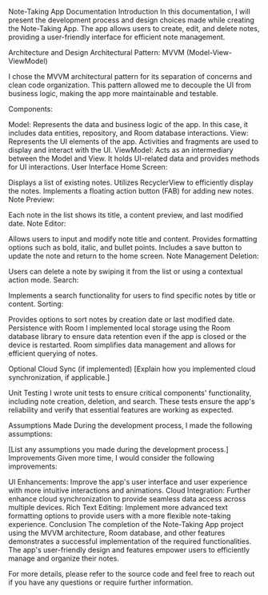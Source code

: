 Note-Taking App Documentation
Introduction
In this documentation, I will present the development process and design choices made while creating the Note-Taking App. The app allows users to create, edit, and delete notes, providing a user-friendly interface for efficient note management.

Architecture and Design
Architectural Pattern: MVVM (Model-View-ViewModel)

I chose the MVVM architectural pattern for its separation of concerns and clean code organization. This pattern allowed me to decouple the UI from business logic, making the app more maintainable and testable.

Components:

Model: Represents the data and business logic of the app. In this case, it includes data entities, repository, and Room database interactions.
View: Represents the UI elements of the app. Activities and fragments are used to display and interact with the UI.
ViewModel: Acts as an intermediary between the Model and View. It holds UI-related data and provides methods for UI interactions.
User Interface
Home Screen:

Displays a list of existing notes.
Utilizes RecyclerView to efficiently display the notes.
Implements a floating action button (FAB) for adding new notes.
Note Preview:

Each note in the list shows its title, a content preview, and last modified date.
Note Editor:

Allows users to input and modify note title and content.
Provides formatting options such as bold, italic, and bullet points.
Includes a save button to update the note and return to the home screen.
Note Management
Deletion:

Users can delete a note by swiping it from the list or using a contextual action mode.
Search:

Implements a search functionality for users to find specific notes by title or content.
Sorting:

Provides options to sort notes by creation date or last modified date.
Persistence with Room
I implemented local storage using the Room database library to ensure data retention even if the app is closed or the device is restarted. Room simplifies data management and allows for efficient querying of notes.

Optional Cloud Sync (if implemented)
[Explain how you implemented cloud synchronization, if applicable.]

Unit Testing
I wrote unit tests to ensure critical components' functionality, including note creation, deletion, and search. These tests ensure the app's reliability and verify that essential features are working as expected.

Assumptions Made
During the development process, I made the following assumptions:

[List any assumptions you made during the development process.]
Improvements
Given more time, I would consider the following improvements:

UI Enhancements: Improve the app's user interface and user experience with more intuitive interactions and animations.
Cloud Integration: Further enhance cloud synchronization to provide seamless data access across multiple devices.
Rich Text Editing: Implement more advanced text formatting options to provide users with a more flexible note-taking experience.
Conclusion
The completion of the Note-Taking App project using the MVVM architecture, Room database, and other features demonstrates a successful implementation of the required functionalities. The app's user-friendly design and features empower users to efficiently manage and organize their notes.

For more details, please refer to the source code and feel free to reach out if you have any questions or require further information.
